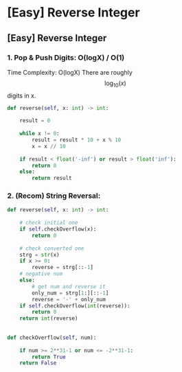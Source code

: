 # \[Easy\] Reverse Integer

## \[Easy\] Reverse Integer

### 1. Pop & Push Digits: O\(logX\) / O\(1\)

Time Complexity: O\(logX\) There are roughly $$\log_{10}(x)$$digits in x.

```python
def reverse(self, x: int) -> int:
    
    result = 0
    
    while x != 0:
        result = result * 10 + x % 10
        x = x // 10
    
    if result < float('-inf') or result > float('inf'):
        return 0
    else:
        return result
```

### 2. \(Recom\) String Reversal: 

```python
def reverse(self, x: int) -> int:
    
    # check initial one
    if self.checkOverflow(x):
        return 0
    
    # check converted one
    strg = str(x)
    if x >= 0:
        reverse = strg[::-1]
    # negative num
    else:
        # get num and reverse it
        only_num = strg[1:][::-1]
        reverse = '-' + only_num
    if self.checkOverflow(int(reverse)):
        return 0
    return int(reverse)
    
    
def checkOverflow(self, num):
    
    if num >= 2**31-1 or num <= -2**31-1:
        return True
    return False
```

